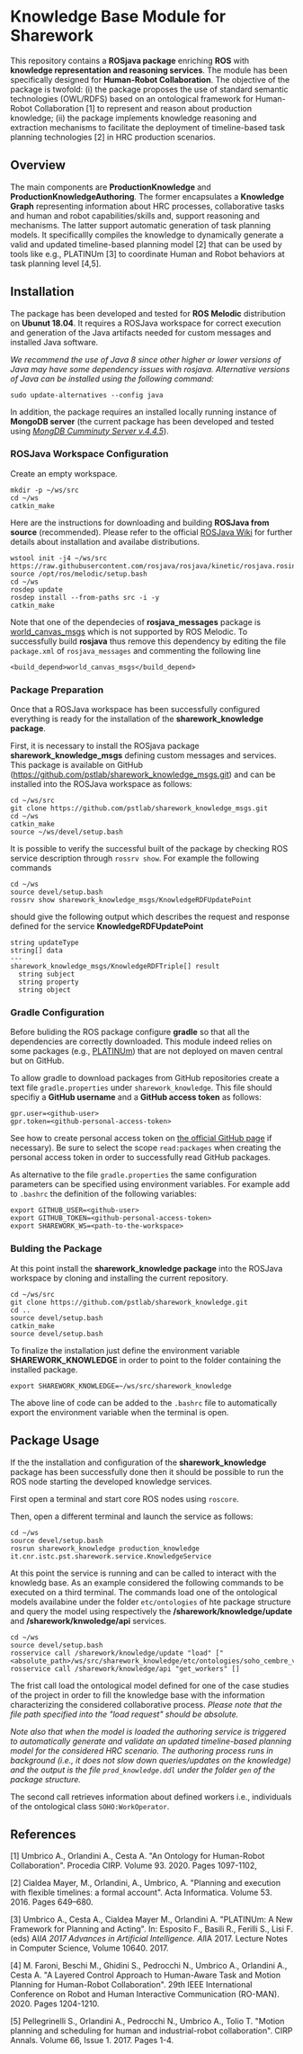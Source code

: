 # Knowledge Base Module for Sharework

This repository contains a **ROSjava package** enriching **ROS** with **knowledge representation and reasoning services**. The module has been specifically designed for **Human-Robot Collaboration**. The objective of the package is twofold: (i) the package proposes the use of standard semantic technologies (OWL/RDFS) based on an ontological framework for Human-Robot Collaboration [1] to represent and reason about production knowledge; (ii) the package implements knowledge reasoning and extraction mechanisms to facilitate the deployment of timeline-based task planning technologies [2] in HRC production scenarios.

## Overview

The main components are **ProductionKnowledge** and **ProductionKnowledgeAuthoring**. The former encapsulates a **Knowledge Graph** representing information about  HRC processes, collaborative tasks and human and robot capabilities/skills and, support reasoning and mechanisms. The latter support automatic generation of task planning models. It specificallly compiles the knowledge to dynamically generate a valid and updated timeline-based planning model [2] that can be used by tools like e.g., PLATINUm [3] to coordinate Human and Robot behaviors at task planning level [4,5].

## Installation

The package has been developed and tested for **ROS Melodic** distribution on **Ubunut 18.04**. It requires a ROSJava workspace for correct execution and generation of the Java artifacts needed for custom messages and installed Java software.

_We recommend the use of Java 8 since other higher or lower versions of Java may have some dependency issues with rosjava. Alternative versions of Java can be installed using the following command:_ 

```sudo update-alternatives --config java```

In addition, the package requires an installed locally running instance of **MongoDB server** (the current package has been developed and tested using [_MongDB Cumminuty Server v.4.4.5_](https://www.mongodb.com/try/download/community)). 

### ROSJava Workspace Configuration

Create an empty workspace.

```
mkdir -p ~/ws/src
cd ~/ws
catkin_make
```

Here are the instructions for downloading and building **ROSJava from source** (recommended). Please refer to the official [ROSJava Wiki](http://wiki.ros.org/rosjava) for further details about installation and availabe distributions.

```
wstool init -j4 ~/ws/src https://raw.githubusercontent.com/rosjava/rosjava/kinetic/rosjava.rosinstall
source /opt/ros/melodic/setup.bash
cd ~/ws
rosdep update
rosdep install --from-paths src -i -y
catkin_make
```
Note that one of the dependecies of **rosjava_messages** package is [world_canvas_msgs](http://wiki.ros.org/world_canvas_msgs) which is not supported by ROS Melodic. To successfully build **rosjava** thus remove this dependency by editing the file ```package.xml``` of ```rosjava_messages``` and commenting the following line

```
<build_depend>world_canvas_msgs</build_depend>
```

### Package Preparation 

Once that a ROSJava workspace has been successfully configured everything is ready for the installation of the **sharework_knowledge package**. 

First, it is necessary to install the ROSjava package **sharework_knowledge_msgs** defining custom messages and services. This package is available on GitHub (https://github.com/pstlab/sharework_knowledge_msgs.git) and can be installed into the ROSJava workspace as follows: 

```
cd ~/ws/src
git clone https://github.com/pstlab/sharework_knowledge_msgs.git
cd ~/ws
catkin_make
source ~/ws/devel/setup.bash
```

It is possible to verify the successful built of the package by checking ROS service description through ```rossrv show```. For example the following commands

```
cd ~/ws
source devel/setup.bash
rossrv show sharework_knowledge_msgs/KnowledgeRDFUpdatePoint
```
should give the following output which describes the request and response defined for the service **KnowledgeRDFUpdatePoint**

```
string updateType
string[] data
---
sharework_knowledge_msgs/KnowledgeRDFTriple[] result
  string subject
  string property
  string object

```

### Gradle Configuration

Before buliding the ROS package configure **gradle** so that all the dependencies are correctly downloaded. This module indeed relies on some packages (e.g., [PLATINUm](https://github.com/pstlab/PLATINUm)) that are not deployed on maven central but on GitHub. 

To allow gradle to download packages from GitHub repositories create a text file ```gradle.properties``` under ```sharework_knowledge```. This file should specifiy a **GitHub username** and a **GitHub access token** as follows: 

```
gpr.user=<github-user>
gpr.token=<github-personal-access-token>
```
See how to create personal access token on [the official GitHub page](https://docs.github.com/en/github/authenticating-to-github/creating-a-personal-access-token) if necessary). Be sure to select the scope ```read:packages``` when creating the personal access token in order to successfully read GitHub packages.

As alternative to the file ```gradle.properties``` the same configuration parameters can be specified using environment variables. For example add to  ```.bashrc``` the definition of the following variables:

```
export GITHUB_USER=<github-user>
export GITHUB_TOKEN=<github-personal-access-token>
export SHAREWORK_WS=<path-to-the-workspace>
```

### Bulding the Package

At this point install the **sharework_knowledge package** into the ROSJava workspace by cloning and installing the current repository.

```
cd ~/ws/src
git clone https://github.com/pstlab/sharework_knowledge.git
cd ..
source devel/setup.bash
catkin_make
source devel/setup.bash
```

To finalize the installation just define the environment variable **SHAREWORK_KNOWLEDGE** in order to point to the folder containing the installed package. 

```
export SHAREWORK_KNOWLEDGE=~/ws/src/sharework_knowledge
```

The above line of code can be added to the ```.bashrc``` file to automatically export the environment variable when the terminal is open. 

## Package Usage 

If the the installation and configuration of the **sharework_knowledge** package has been successfully done then it should be possible to run the ROS node starting the developed knowledge services.

First open a terminal and start core ROS nodes using ```roscore```. 

Then, open a different terminal and launch the service as follows:

```
cd ~/ws
source devel/setup.bash
rosrun sharework_knowledge production_knowledge it.cnr.istc.pst.sharework.service.KnowledgeService
```

At this point the service is running and can be called to interact with the knowledg base. As an example considered the following commands to be executed on a third terminal. The commands load one of the ontological models availabine under the folder ```etc/ontologies``` of hte package structure and query the model using respectively the **/sharework/knowledge/update** and **/sharework/knwoledge/api** services.

```
cd ~/ws
source devel/setup.bash
rosservice call /sharework/knowledge/update "load" ["<absolute_path>/ws/src/sharework_knowledge/etc/ontologies/soho_cembre_v0.1.owl"]
rosservice call /sharework/knowledge/api "get_workers" []
```

The frist call load the ontological model defined for one of the case studies of the project in order to fill the knowledge base with the information characterizing the considered collaborative process. _Please note that the file path specified into the "load request" should be absolute._ 

_Note also that when the model is loaded the authoring service is triggered to automatically generate and validate an updated timeline-based planning model for the considered HRC scenario. The authoring process runs in background (i.e., it does not slow down queries/updates on the knowledge) and the output is the file ```prod_knowledge.ddl``` under the folder ```gen``` of the package structure._

The second call retrieves information about defined workers i.e., individuals of the ontological class ```SOHO:WorkOperator```.


## References 

[1] Umbrico A., Orlandini A., Cesta A. "An Ontology for Human-Robot Collaboration". Procedia CIRP. Volume 93. 2020. Pages 1097-1102,

[2] Cialdea Mayer, M., Orlandini, A., Umbrico, A. "Planning and execution with flexible timelines: a formal account". Acta Informatica. Volume 53. 2016. Pages 649–680.

[3] Umbrico A., Cesta A., Cialdea Mayer M., Orlandini A. "PLATINUm: A New Framework for Planning and Acting". In: Esposito F., Basili R., Ferilli S., Lisi F. (eds) AI*IA 2017 Advances in Artificial Intelligence. AI*IA 2017. Lecture Notes in Computer Science, Volume 10640. 2017.

[4] M. Faroni, Beschi M., Ghidini S., Pedrocchi N., Umbrico A., Orlandini A., Cesta A. "A Layered Control Approach to Human-Aware Task and Motion Planning for Human-Robot Collaboration". 29th IEEE International Conference on Robot and Human Interactive Communication (RO-MAN). 2020. Pages 1204-1210.

[5] Pellegrinelli S., Orlandini A., Pedrocchi N., Umbrico A., Tolio T. "Motion planning and scheduling for human and industrial-robot collaboration". CIRP Annals.
Volume 66, Issue 1. 2017. Pages 1-4.
